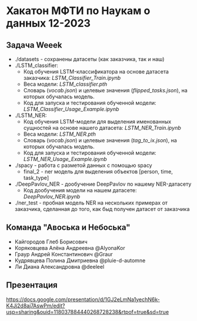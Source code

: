 # Хакатон МФТИ по Наукам о данных 12-2023
## Задача Weeek

* ./datasets - сохранены датасеты (как заказчика, так и наш)
* ./LSTM_classifier:
    * Код обучения LSTM-классификатора на основе датасета заказчика: *LSTM_Сlassifier_Train.ipynb*
    * Веса модели: *LSTM_classifier.pth*
    * Словарь (*vocab.json*) и целевые значения (*flipped_tasks.json*), на которых обучалась модель.
    * Код для запуска и тестирования обученной модели: *LSTM_Classifier_Usage_Example.ipynb*
* ./LSTM_NER:
    * Код обучения LSTM-модели для выделения именованных сущностей на основе нашего датасета: *LSTM_NER_Train.ipynb*
    * Веса модели: *LSTM_NER.pth*
    * Словарь (*vocab.json*) и целевые значения (*tag_to_ix.json*), на которых обучалась модель.
    * Код для запуска и тестирования обученной модели: *LSTM_NER_Usage_Example.ipynb*
* ./spacy - работа с разметой данных с помощью spacy
   * final_2 - ner модель для выделения объектов [person, time, task_type]
* ./DeepPavlov_NER - дообучение DeepPavlov по нашему NER-датасету
    * Код дообучения модели на нашем датасете: *DeepPavlov_NER.ipynb*
* ./ner_test - пробная модель NER на нескольких примерах от заказчика, сделанная до того, как быд получен датасет от заказчика

## Команда "Авоська и Небоська"
* Кайгородов Глеб Борисович
* Коряковцева Алёна Андреевна @AlyonaKor
* Граур Андрей Константинович @Graur
* Кудрявцева Полина Дмитриевна @pluie-d-automne
* Ли Диана Александровна @deeleel

## Презентация
https://docs.google.com/presentation/d/1GJ2eLmNa1yechN6k-K4Jj2d8aj7AswPm/edit?usp=sharing&ouid=118037884440268728238&rtpof=true&sd=true
